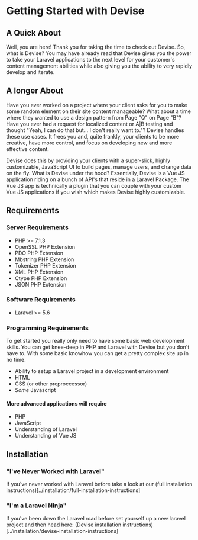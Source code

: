 # Getting Started with Devise

## A Quick About

Well, you are here! Thank you for taking the time to check out Devise. So, what is Devise? You may have already read that Devise gives you the power to take your Laravel applications to the next level for your customer's content management abilities while also giving you the ability to very rapidly develop and iterate.


## A longer About

Have you ever worked on a project where your client asks for you to make some random element on their site content manageable? What about a time where they wanted to use a design pattern from Page "Q" on Page "B"? Have you ever had a request for localized content or A|B testing and thought "Yeah, I can do that but... I don't really want to."? Devise handles these use cases. It frees you and, quite frankly, your clients to be more creative, have more control, and focus on developing new and more effective content.

Devise does this by providing your clients with a super-slick, highly customizable, JavaScript UI to build pages, manage users, and change data on the fly. What is Devise under the hood? Essentially, Devise is a Vue JS application riding on a bunch of API's that reside in a Laravel Package. The Vue JS app is technically a plugin that you can couple with your custom Vue JS applications if you wish which makes Devise highly customizable.

## Requirements

### Server Requirements

* PHP >= 7.1.3
* OpenSSL PHP Extension
* PDO PHP Extension
* Mbstring PHP Extension
* Tokenizer PHP Extension
* XML PHP Extension
* Ctype PHP Extension
* JSON PHP Extension

### Software Requirements

* Laravel >= 5.6

### Programming Requirements

To get started you really only need to have some basic web development skills. You can get knee-deep in PHP and Laravel with Devise but you don't have to. With some basic knowhow you can get a pretty complex site up in no time.

* Ability to setup a Laravel project in a development environment
* HTML
* CSS (or other preproccessor)
* *Some* Javascript

#### More advanced applications will require

* PHP
* JavaScript
* Understanding of Laravel
* Understanding of Vue JS

## Installation

### "I've Never Worked with Laravel"

If you've never worked with Laravel before take a look at our (full installation instructions)[../installation/full-installation-instructions]

### "I'm a Laravel Ninja"

If you've been down the Laravel road before set yourself up a new laravel project and then head here: (Devise installation instructions)[../installation/devise-installation-instructions]
